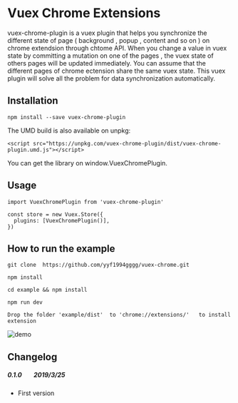 # Vuex Chrome Extensions

vuex-chrome-plugin is a vuex plugin that helps you synchronize the different state of page ( background , popup , content and so on ) on chrome extendsion through chtome API. When  you change a value in vuex state by committing a mutation on one of the pages , the vuex state of others pages will be updated immediately.
You can assume that the different pages of chrome ectension share the same vuex state. This vuex plugin will solve all the problem for data synchronization automatically.  


## Installation

```
npm install --save vuex-chrome-plugin 
```

The UMD build is also available on unpkg:
```
<script src="https://unpkg.com/vuex-chrome-plugin/dist/vuex-chrome-plugin.umd.js"></script>
```

You can get the library on window.VuexChromePlugin.
## Usage

```
import VuexChromePlugin from 'vuex-chrome-plugin'

const store = new Vuex.Store({
  plugins: [VuexChromePlugin()],
})

```

## How to run the example

```
git clone  https://github.com/yyf1994gggg/vuex-chrome.git

npm install

cd example && npm install 

npm run dev

Drop the folder 'example/dist'  to 'chrome://extensions/'   to install extension

```

![demo](https://github.com/yyf1994gggg/vuex-chrome/blob/master/example/demo.gif)



## Changelog

##### 0.1.0  &nbsp;&nbsp;&nbsp;&nbsp;&nbsp;&nbsp;  2019/3/25

- First version


